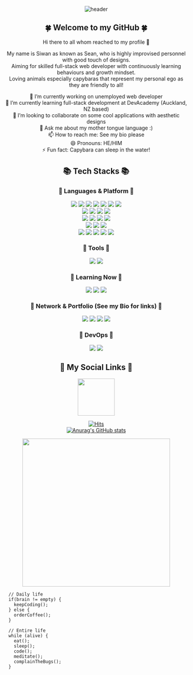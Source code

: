 

<div align="center">
  
  ![header](https://capsule-render.vercel.app/api?type=cylinder&color=0:393659,50:7974AA,100:A0D2DB&height=180&section=header&text=Lualin%20Github&animation=fadeIn&fontSize=70&fontColor=fff&fontAlignY=40&desc=🥀%20🌺%20🌸%20🌼%20🌻&descSize=35&descAlignY=80)

  
  ## 🍀 Welcome to my GitHub 🍀
  Hi there to all whom reached to my profile 👋

  My name is Siwan as known as Sean, who is highly improvised personnel with good touch of designs. <br>
  Aiming for skilled full-stack web developer with continuously learning behaviours and growth mindset. <br>
  Loving animals especially capybaras that represent my personal ego as they are friendly to all! <br>

  🔭 I’m currently working on unemployed web developer <br>
  🌱 I’m currently learning full-stack development at DevAcademy (Auckland, NZ based) <br>
  👯 I’m looking to collaborate on some cool applications with aesthetic designs <br>
  💬 Ask me about my mother tongue language :) <br>
  📫 How to reach me: See my bio please <br>
  😄 Pronouns: HE/HIM <br>
  ⚡ Fun fact: Capybara can sleep in the water! <br>

  ## 📚 Tech Stacks 📚
  
  ### 🌺 Languages & Platform 🌺

  <div>
    <img src="https://img.shields.io/badge/HTML5-E34F26?style=flat&logo=HTML5&logoColor=white" />
    <img src="https://img.shields.io/badge/CSS3-1572B6?style=flat&logo=CSS3&logoColor=white" />
    <img src="https://img.shields.io/badge/Javascript-F7DF1E?style=flat&logo=Javascript&logoColor=white" />
    <img src="https://img.shields.io/badge/Typescript-3178C6?style=flat&logo=Typescript&logoColor=white" />
    <img src="https://img.shields.io/badge/Python-3776AB?style=flat&logo=Python&logoColor=white" />
    <img src="https://img.shields.io/badge/JSON-000000?style=flat&logo=JSON&logoColor=white" />
    <img src="https://img.shields.io/badge/C Sharp-239120?style=flat&logo=C#&logoColor=white" />
  </div>
  <div>
      <img src="https://img.shields.io/badge/SQLite-003B57?style=flat&logo=SQLite&logoColor=white" />
      <img src="https://img.shields.io/badge/MySQL-4479A1?style=flat&logo=MySQL&logoColor=white" />
      <img src="https://img.shields.io/badge/MSSQL-CC2927?style=flat&logo=microsoftsqlserver&logoColor=white" />
      <img src="https://img.shields.io/badge/GraphQL-E10098?style=flat&logo=graphql&logoColor=white" />
  </div>
  <div>
      <img src="https://img.shields.io/badge/React-61DAFB?style=flat&logo=React&logoColor=white" />
      <img src="https://img.shields.io/badge/Redux-764ABC?style=flat&logo=Redux&logoColor=white" />
      <img src="https://img.shields.io/badge/Django-092E20?style=flat&logo=Django&logoColor=white" />
      <img src="https://img.shields.io/badge/Flask-000000?style=flat&logo=Flask&logoColor=white" />
  </div>
  <div>
      <img src="https://img.shields.io/badge/Node.js-339933?style=flat&logo=node.js&logoColor=white" />
      <img src="https://img.shields.io/badge/TS-Node-3178C6?style=flat&logo=tsnode&logoColor=white" />
      <img src="https://img.shields.io/badge/Express.js-000000?style=flat&logo=Express&logoColor=white" />
  </div>
  <div>
      <img src="https://img.shields.io/badge/Tailwind CSS-06B6D4?style=flat&logo=tailwindcss&logoColor=white" />
      <img src="https://img.shields.io/badge/Bootstrap-7952B3?style=flat&logo=bootstrap&logoColor=white" />
      <img src="https://img.shields.io/badge/MUI-007FFF?style=flat&logo=mui&logoColor=white" />
      <img src="https://img.shields.io/badge/Sass-CC6699?style=flat&logo=sass&logoColor=white" />
      <img src="https://img.shields.io/badge/Less-1D365D?style=flat&logo=less&logoColor=white" />
  </div>
  
  ### 🌼 Tools 🌼 
  
  <div>
      <img src="https://img.shields.io/badge/VS Code-007ACC?style=flat&logo=visualstudiocode&logoColor=white" />
      <img src="https://img.shields.io/badge/Github-181717?style=flat&logo=github&logoColor=white" />
  </div>
  
  ### 🌸 Learning Now 🌸
  
  <div>
      <img src="https://img.shields.io/badge/Svelte-FF3E00?style=flat&logo=Svelte&logoColor=white" />
      <img src="https://img.shields.io/badge/Next.js-000000?style=flat&logo=nextdotjs&logoColor=white" />
      <img src="https://img.shields.io/badge/Three.js-000000?style=flat&logo=threedotjs&logoColor=white" />
  </div>
  
  ### 🌻 Network & Portfolio (See my Bio for links) 🌻
  
  <div>
      <img src="https://img.shields.io/badge/LinkedIn-0A66C2?style=flat&logo=linkedin&logoColor=white"/>
      <img src="https://img.shields.io/badge/Instagram-E4405F?style=flat&logo=instagram&logoColor=white" />
      <img src="https://img.shields.io/badge/Mail-EA4335?style=flat&logo=gmail&logoColor=white" />
      <img src="https://img.shields.io/badge/Portfolio-34A7C1?style=flat&logo=protodotio&logoColor=white" />

  </div>
  
   ### 🪷 DevOps 🪷
  
  <div>
      <img src="https://img.shields.io/badge/Vercel-000000?style=flat&logo=vercel&logoColor=white"/>
      <img src="https://img.shields.io/badge/Render-46E3B7?style=flat&logo=render&logoColor=white" />
  </div>
    
  ## 🍒 My Social Links 🍒

  <a href="https://www.instagram.com/___lualinxxi/" target="blank"><img align="center" src="![image](https://user-images.githubusercontent.com/104989704/235876171-22604b56-8ab2-473f-838b-f8dd96a4fb6f.png)" height="100" /></a>

  [![Hits](https://hits.seeyoufarm.com/api/count/incr/badge.svg?url=https%3A%2F%2Fgithub.com%2Flualin&count_bg=%23F3C5F2&title_bg=%23BE73E8&icon=github.svg&icon_color=%239FBEFF&title=hits&edge_flat=false)](https://hits.seeyoufarm.com)
  <br>
  [![Anurag's GitHub stats](https://github-readme-stats.vercel.app/api?username=lualin&theme=material-palenight&show_icons=true)](https://github.com/lualin/github-readme-stats)

  
  <a href="URL_REDIRECT" target="blank"><img align="center" src="https://media.tenor.com/K3uxrqffdCAAAAAC/capybara-orange.gif" height="400" /></a>
  
</div>

```
  // Daily life
  if(brain != empty) {
    keepCoding();
  } else {
    orderCoffee();
  }
  
  // Entire life
  while (alive) {
    eat();
    sleep();
    code();
    meditate();
    complainTheBugs();
  }
```
